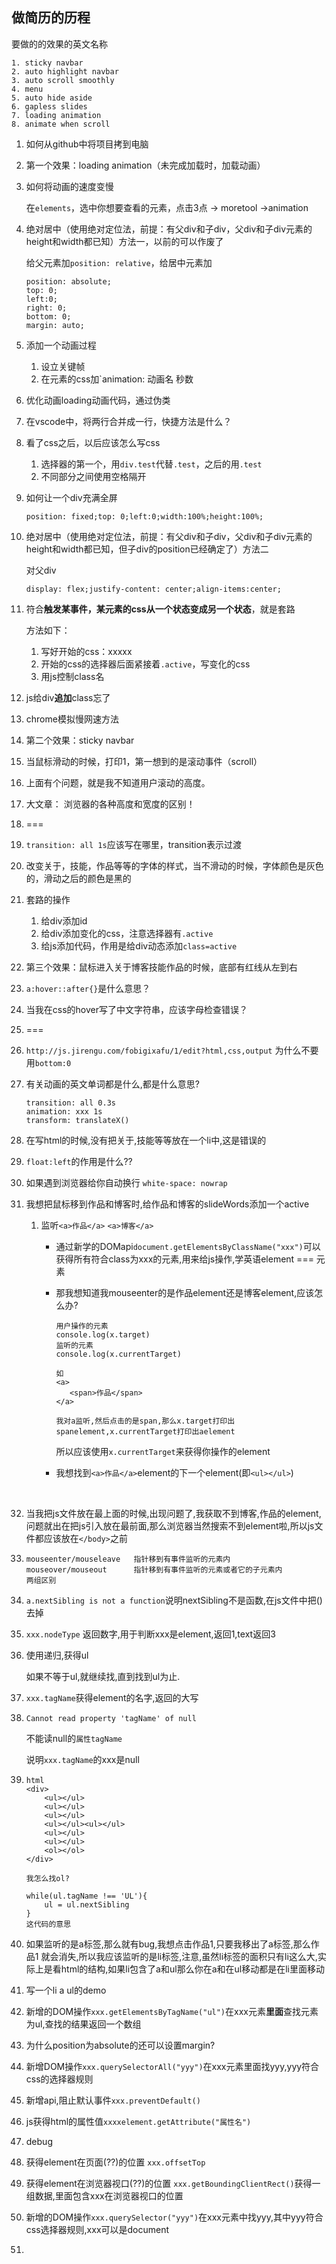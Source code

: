 ## 做简历的历程

要做的的效果的英文名称

```
1. sticky navbar
2. auto highlight navbar
3. auto scroll smoothly
4. menu
5. auto hide aside
6. gapless slides
7. loading animation
8. animate when scroll
```

1. 如何从github中将项目拷到电脑

2. 第一个效果：loading animation（未完成加载时，加载动画）

3. 如何将动画的速度变慢

   在`elements`，选中你想要查看的元素，点击3点 -> moretool ->animation

4. 绝对居中（使用绝对定位法，前提：有父div和子div，父div和子div元素的height和width都已知）方法一，以前的可以作废了

   给父元素加`position: relative`，给居中元素加

   ```
   position: absolute;
   top: 0;
   left:0;
   right: 0;
   bottom: 0;
   margin: auto;
   ```

5. 添加一个动画过程

   1. 设立关键帧
   2. 在元素的css加`animation: 动画名 秒数 

6. 优化动画loading动画代码，通过伪类

7. 在vscode中，将两行合并成一行，快捷方法是什么？

8. 看了css之后，以后应该怎么写css

   1. 选择器的第一个，用`div.test`代替`.test`，之后的用`.test`
   2. 不同部分之间使用空格隔开

9. 如何让一个div充满全屏

   ```
   position: fixed;top: 0;left:0;width:100%;height:100%;
   ```

10. 绝对居中（使用绝对定位法，前提：有父div和子div，父div和子div元素的height和width都已知，但子div的position已经确定了）方法二

    对父div

    ```
    display: flex;justify-content: center;align-items:center;
    ```

11. 符合**触发某事件，某元素的css从一个状态变成另一个状态**，就是套路

    方法如下：

    1. 写好开始的css：xxxxx
    2. 开始的css的选择器后面紧接着`.active`，写变化的css
    3. 用js控制class名

12. js给div**追加**class忘了

13. chrome模拟慢网速方法

14. 第二个效果：sticky navbar

15. 当鼠标滑动的时候，打印1，第一想到的是滚动事件（scroll）

16. 上面有个问题，就是我不知道用户滚动的高度。

17. 大文章： 浏览器的各种高度和宽度的区别！

18. ===

19. `transition: all 1s`应该写在哪里，transition表示过渡

20. 改变关于，技能，作品等等的字体的样式，当不滑动的时候，字体颜色是灰色的，滑动之后的颜色是黑的

21. 套路的操作

    1. 给div添加id
    2. 给div添加变化的css，注意选择器有`.active`
    3. 给js添加代码，作用是给div动态添加`class=active`

22. 第三个效果：鼠标进入关于博客技能作品的时候，底部有红线从左到右

23. `a:hover::after{}`是什么意思？

24. 当我在css的hover写了中文字符串，应该字母检查错误？

25. ===

26. `http://js.jirengu.com/fobigixafu/1/edit?html,css,output`   为什么不要用`bottom:0`

27. 有关动画的英文单词都是什么,都是什么意思?

    ```
    transition: all 0.3s
    animation: xxx 1s
    transform: translateX()
    ```

28. 在写html的时候,没有把关于,技能等等放在一个li中,这是错误的

29. `float:left`的作用是什么??

30. 如果遇到浏览器给你自动换行  `white-space: nowrap`

31. 我想把鼠标移到作品和博客时,给作品和博客的slideWords添加一个active

    1. 监听`<a>作品</a>`  `<a>博客</a>`

       - 通过新学的DOMapi`document.getElementsByClassName("xxx")`可以获得所有符合class为xxx的元素,用来给js操作,学英语element === 元素

       - 那我想知道我mouseenter的是作品element还是博客element,应该怎么办?

         ```
         用户操作的元素
         console.log(x.target)
         监听的元素
         console.log(x.currentTarget)

         如
         <a>
         	<span>作品</span>
         </a>

         我对a监听,然后点击的是span,那么x.target打印出spanelement,x.currentTarget打印出aelement
         ```

         所以应该使用`x.currentTarget`来获得你操作的element

       - 我想找到`<a>作品</a>`element的下一个element(即`<ul></ul>`)

         ​

32. 当我把js文件放在最上面的时候,出现问题了,我获取不到博客,作品的element,问题就出在把js引入放在最前面,那么浏览器当然搜索不到element啦,所以js文件都应该放在`</body>`之前

33. ```
    mouseenter/mouseleave   指针移到有事件监听的元素内
    mouseover/mouseout      指针移到有事件监听的元素或者它的子元素内
    两组区别
    ```

34. `a.nextSibling is not a function`说明nextSibling不是函数,在js文件中把()去掉

35. `xxx.nodeType` 返回数字,用于判断xxx是element,返回1,text返回3

36. 使用递归,获得ul  

    如果不等于ul,就继续找,直到找到ul为止.  

37. `xxx.tagName`获得element的名字,返回的大写

38. `Cannot read property 'tagName' of null`

    不能读null的`属性tagName`

    说明`xxx.tagName`的xxx是null

39. ```
    html
    <div>
    	<ul></ul>
    	<ul></ul>
    	<ul></ul>
    	<ul></ul><ul></ul>
    	<ul></ul>
    	<ul></ul>
    	<ol></ol>
    </div>

    我怎么找ol?

    while(ul.tagName !== 'UL'){
    	ul = ul.nextSibling
    }
    这代码的意思
    ```

40. 如果监听的是a标签,那么就有bug,我想点击作品1,只要我移出了a标签,那么作品1 就会消失,所以我应该监听的是li标签,注意,虽然li标签的面积只有li这么大,实际上是看html的结构,如果li包含了a和ul那么你在a和在ul移动都是在li里面移动

41. 写一个li a ul的demo

42. 新增的DOM操作`xxx.getElementsByTagName("ul")`在xxx元素**里面**查找元素为ul,查找的结果返回一个数组

43. 为什么position为absolute的还可以设置margin?

44. 新增DOM操作`xxx.querySelectorAll("yyy")`在xxx元素里面找yyy,yyy符合css的选择器规则

45. 新增api,阻止默认事件`xxx.preventDefault()`

46. js获得html的属性值`xxxxelement.getAttribute("属性名")`

47. debug

48. 获得element在页面(??)的位置 `xxx.offsetTop`

49. 获得element在浏览器视口(??)的位置 `xxx.getBoundingClientRect()`获得一组数据,里面包含xxx在浏览器视口的位置

50. 新增的DOM操作`xxx.querySelector("yyy")`在xxx元素中找yyy,其中yyy符合css选择器规则,xxx可以是document

51. ​